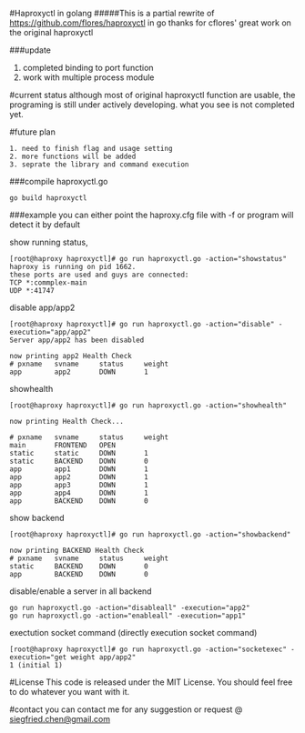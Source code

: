 #Haproxyctl in golang
#####This is a partial rewrite of https://github.com/flores/haproxyctl in go
thanks for cflores' great work on the original haproxyctl

###update
1. completed binding to port function
2. work with multiple process module

#current status
although most of original haproxyctl function are usable, 
the programing is still under actively developing. what you see is not completed yet.

#future plan
```
1. need to finish flag and usage setting
2. more functions will be added
3. seprate the library and command execution
```

###compile haproxyctl.go
```
go build haproxyctl
```

###example
you can either point the haproxy.cfg file with -f or program will detect it by default

show running status, 
```
[root@haproxy haproxyctl]# go run haproxyctl.go -action="showstatus"
haproxy is running on pid 1662.
these ports are used and guys are connected:
TCP *:commplex-main
UDP *:41747
```
disable app/app2
```
[root@haproxy haproxyctl]# go run haproxyctl.go -action="disable" -execution="app/app2"
Server app/app2 has been disabled

now printing app2 Health Check
# pxname   svname     status     weight
app        app2       DOWN       1
```

showhealth
```
[root@haproxy haproxyctl]# go run haproxyctl.go -action="showhealth"

now printing Health Check...

# pxname   svname     status     weight
main       FRONTEND   OPEN
static     static     DOWN       1
static     BACKEND    DOWN       0
app        app1       DOWN       1
app        app2       DOWN       1
app        app3       DOWN       1
app        app4       DOWN       1
app        BACKEND    DOWN       0
```
show backend
```
[root@haproxy haproxyctl]# go run haproxyctl.go -action="showbackend"

now printing BACKEND Health Check
# pxname   svname     status     weight
static     BACKEND    DOWN       0
app        BACKEND    DOWN       0
```

disable/enable a server in all backend
```
go run haproxyctl.go -action="disableall" -execution="app2"
go run haproxyctl.go -action="enableall" -execution="app1"
```

exectution socket command (directly execution socket command)
```
[root@haproxy haproxyctl]# go run haproxyctl.go -action="socketexec" -execution="get weight app/app2"
1 (initial 1)
```


#License
This code is released under the MIT License. You should feel free to do whatever you want with it. 

#contact
you can contact me for any suggestion or request @ siegfried.chen@gmail.com
